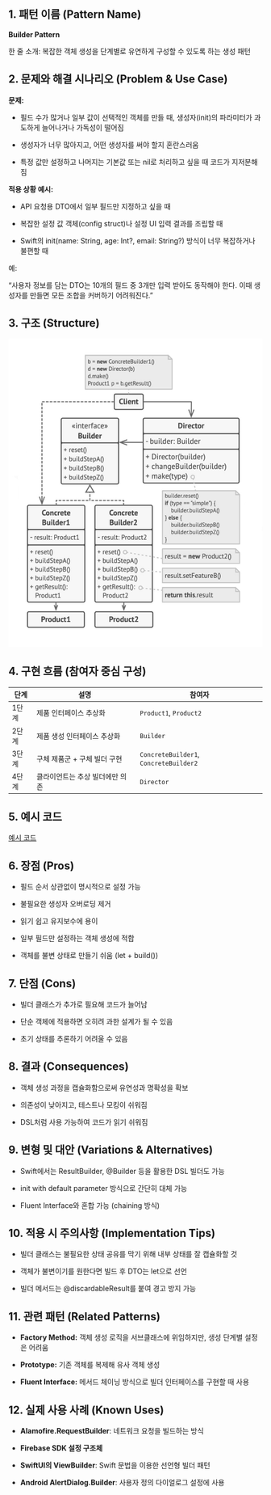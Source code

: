 ## **1. 패턴 이름 (Pattern Name)**

  

**Builder Pattern**

한 줄 소개: 복잡한 객체 생성을 단계별로 유연하게 구성할 수 있도록 하는 생성 패턴


## **2. 문제와 해결 시나리오 (Problem & Use Case)**

  

**문제:**

-   필드 수가 많거나 일부 값이 선택적인 객체를 만들 때, 생성자(init)의 파라미터가 과도하게 늘어나거나 가독성이 떨어짐
    
-   생성자가 너무 많아지고, 어떤 생성자를 써야 할지 혼란스러움
    
-   특정 값만 설정하고 나머지는 기본값 또는 nil로 처리하고 싶을 때 코드가 지저분해짐
    

  

**적용 상황 예시:**

-   API 요청용 DTO에서 일부 필드만 지정하고 싶을 때
    
-   복잡한 설정 값 객체(config struct)나 설정 UI 입력 결과를 조립할 때
    
-   Swift의 init(name: String, age: Int?, email: String?) 방식이 너무 복잡하거나 불편할 때
    

  

예:

“사용자 정보를 담는 DTO는 10개의 필드 중 3개만 입력 받아도 동작해야 한다. 이때 생성자를 만들면 모든 조합을 커버하기 어려워진다.”

## **3. 구조 (Structure)**

![구조](https://github.com/hyunwook13/Pattern/blob/main/assets/builder.jpeg)




## 4. **구현 흐름 (참여자 중심 구성)**
| 단계 | 설명 | 참여자 |
|------|------|--------|
| 1단계 | 제품 인터페이스 추상화 | `Product1`, `Product2` |
| 2단계 | 제품 생성 인터페이스 추상화 | `Builder` |
| 3단계 | 구체 제품군 + 구체 빌더 구현 | `ConcreteBuilder1`, `ConcreteBuilder2` 
| 4단계 | 클라이언트는 추상 빌더에만 의존 | `Director` |

## 5. 예시 코드
[예시 코드](https://github.com/hyunwook13/Pattern/tree/main/Example/Builder "예시 코드") 



## **6. 장점 (Pros)**

-   필드 순서 상관없이 명시적으로 설정 가능
    
-   불필요한 생성자 오버로딩 제거
    
-   읽기 쉽고 유지보수에 용이
    
-   일부 필드만 설정하는 객체 생성에 적합
    
-   객체를 불변 상태로 만들기 쉬움 (let + build())
    


## **7. 단점 (Cons)**

-   빌더 클래스가 추가로 필요해 코드가 늘어남
    
-   단순 객체에 적용하면 오히려 과한 설계가 될 수 있음
    
-   초기 상태를 추론하기 어려울 수 있음
    


## **8. 결과 (Consequences)**

-   객체 생성 과정을 캡슐화함으로써 유연성과 명확성을 확보
    
-   의존성이 낮아지고, 테스트나 모킹이 쉬워짐
    
-   DSL처럼 사용 가능하여 코드가 읽기 쉬워짐
    

## **9. 변형 및 대안 (Variations & Alternatives)**

-   Swift에서는 ResultBuilder, @Builder 등을 활용한 DSL 빌더도 가능
    
-   init with default parameter 방식으로 간단히 대체 가능
    
-   Fluent Interface와 혼합 가능 (chaining 방식)
    


## **10. 적용 시 주의사항 (Implementation Tips)**

-   빌더 클래스는 불필요한 상태 공유를 막기 위해 내부 상태를 잘 캡슐화할 것
    
-   객체가 불변이기를 원한다면 빌드 후 DTO는 let으로 선언
    
-   빌더 메서드는 @discardableResult를 붙여 경고 방지 가능
    

## **11. 관련 패턴 (Related Patterns)**

-   **Factory Method:** 객체 생성 로직을 서브클래스에 위임하지만, 생성 단계별 설정은 어려움
    
-   **Prototype:** 기존 객체를 복제해 유사 객체 생성
    
-   **Fluent Interface:** 메서드 체이닝 방식으로 빌더 인터페이스를 구현할 때 사용
    


## **12. 실제 사용 사례 (Known Uses)**

-   **Alamofire.RequestBuilder**: 네트워크 요청을 빌드하는 방식
    
-   **Firebase SDK 설정 구조체**
    
-   **SwiftUI의 ViewBuilder**: Swift 문법을 이용한 선언형 빌더 패턴
    
-   **Android AlertDialog.Builder**: 사용자 정의 다이얼로그 설정에 사용
